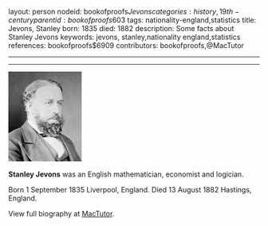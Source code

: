 layout: person
nodeid: bookofproofs$Jevons
categories: history,19th-century
parentid: bookofproofs$603
tags: nationality-england,statistics
title: Jevons, Stanley
born: 1835
died: 1882
description: Some facts about Stanley Jevons
keywords: jevons, stanley,nationality england,statistics
references: bookofproofs$6909
contributors: bookofproofs,@MacTutor

---


---

![Jevons.jpg](https://github.com/bookofproofs/bookofproofs.github.io/blob/main/_sources/_assets/images/portraits/Jevons.jpg?raw=true)

**Stanley Jevons** was an English mathematician, economist and logician.

Born 1 September 1835 Liverpool, England. Died 13 August 1882 Hastings, England.


View full biography at [MacTutor](https://mathshistory.st-andrews.ac.uk/Biographies/Jevons/).